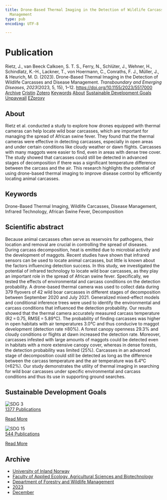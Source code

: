 ```yaml
---
title: Drone-Based Thermal Imaging in the Detection of Wildlife Carcasses and Disease
  Management
type: pub
encoding: UTF-8

---
```

<h1>Publication</h1>
<article id="csl-bib-container-BIBXITGS" class="csl-bib-container">
  <div class="csl-bib-body"> <div class="csl-entry">Rietz, J., van Beeck Calkoen, S. T. S., Ferry, N., Schlüter, J., Wehner, H., Schindlatz, K.-H., Lackner, T., von Hoermann, C., Conraths, F. J., Müller, J., &#38; Heurich, M. D. (2023). Drone-Based Thermal Imaging in the Detection of Wildlife Carcasses and Disease Management. <i>Transboundary and Emerging Diseases</i>, <i>2023</i>(2023, 5, 15), 1–12. <a href="https://doi.org/10.1155/2023/5517000">https://doi.org/10.1155/2023/5517000</a></div> </div>
  <div class="csl-bib-buttons">
    <a href="#taxonomy-article-BIBXITGS" alt="archive" class="csl-bib-button">Archive</a>
    <a href="https://app.cristin.no/results/show.jsf?id=2215966" alt="Cristin" class="csl-bib-button">Cristin</a>
    <a href="http://zotero.org/groups/5881554/items/BIBXITGS" alt="Zotero" class="csl-bib-button">Zotero</a>
    <a href="#keywords-article-BIBXITGS" alt="keywords" class="csl-bib-button">Keywords</a>
    <a href="#about-article-BIBXITGS" alt="about_pub" class="csl-bib-button">About</a>
    <a href="#sdg-article-BIBXITGS" alt="sdg" class="csl-bib-button">Sustainable Development Goals</a>
    <a href="https://downloads.hindawi.com/journals/tbed/2023/5517000.pdf" alt="Unpaywall" class="csl-bib-button">Unpaywall</a>
    <a href="https://downloads.hindawi.com/journals/tbed/2023/5517000.pdf" alt="EZproxy" class="csl-bib-button">EZproxy</a>
  </div>
  <div id="csl-bib-meta-container-BIBXITGS"></div>
</article>
<div id="csl-bib-meta-BIBXITGS" class="csl-bib-meta">
  <article id="about-article-BIBXITGS" class="about_pub-article">
    <h1>About</h1>
    Rietz et al. conducted a study to explore how drones equipped with thermal cameras can help locate wild boar carcasses, which are important for managing the spread of African swine fever. They found that the thermal cameras were effective in detecting carcasses, especially in open areas and under certain conditions like cloudy weather or dawn flights. Carcasses with many maggots were easier to find, even in areas with dense tree cover. The study showed that carcasses could still be detected in advanced stages of decomposition if there was a significant temperature difference between the carcass and the air. This research highlights the potential of using drone-based thermal imaging to improve disease control by efficiently locating animal carcasses.
  </article>
  <article id="keywords-article-BIBXITGS" class="keywords-article">
    <h1>Keywords</h1>
    Drone-Based Thermal Imaging, Wildlife Carcasses, Disease Management, Infrared Technology, African Swine Fever, Decomposition
  </article>
  <article id="abstract-article-BIBXITGS" class="abstract-article">
    <h1>Scientific abstract</h1>
    Because animal carcasses often serve as reservoirs for pathogens, their location and removal are crucial in controlling the spread of diseases. During carcass decomposition, heat is emitted due to microbial activity and the development of maggots. Recent studies have shown that infrared sensors can be used to locate animal carcasses, but little is known about the factors influencing detection success. In this study, we investigated the potential of infrared technology to locate wild boar carcasses, as they play an important role in the spread of African swine fever. Specifically, we tested the effects of environmental and carcass conditions on the detection probability. A drone-based thermal camera was used to collect data during 379 flyovers of 42 wild boar carcasses in different stages of decomposition between September 2020 and July 2021. Generalized mixed-effect models and conditional inference trees were used to identify the environmental and carcass conditions that influenced the detection probability. Our results showed that the thermal camera accurately measured carcass temperature (R2 = 0.75, RMSE = 5.89°C). The probability of finding carcasses was higher in open habitats with air temperatures 3.0°C and thus conducive to maggot development (detection rate ≤80%). A forest canopy openness 29.3% and cloudy conditions or flights at dawn increased the detection rate. Moreover, carcasses infested with large amounts of maggots could be detected even in habitats with a more extensive canopy cover, whereas in dense forests, the detection probability was limited (25%). Carcasses in an advanced stage of decomposition could still be detected as long as the difference between the carcass temperature and the air temperature was 6.4°C (≤62%). Our study demonstrates the utility of thermal imaging in searching for wild boar carcasses under specific environmental and carcass conditions and thus its use in supporting ground searches.
  </article>
  <article id="sdg-article-BIBXITGS" class="sdg-article">
    <h1>Sustainable Development Goals</h1>
    <div class="sdg-container"><div id="sdg3" class="sdg">
        <img src="{{< params subfolder >}}images/sdg/sdg03_en.png" class="image" alt="SDG 3">
        <div class="sdg-overlay">
          <a href="{{< params subfolder >}}en/archive/?sdg=3#archive" class="sdg-publication-count"><span>1377</span> Publications</a>
          <p><a href="https://sdgs.un.org/goals/goal3" class="sdg-read-more">Read More</a></p>
        </div>
      </div> <div id="sdg15" class="sdg">
        <img src="{{< params subfolder >}}images/sdg/sdg15_en.png" class="image" alt="SDG 15">
        <div class="sdg-overlay">
          <a href="{{< params subfolder >}}en/archive/?sdg=15#archive" class="sdg-publication-count"><span>544</span> Publications</a>
          <p><a href="https://sdgs.un.org/goals/goal15" class="sdg-read-more">Read More</a></p>
        </div>
      </div></div>
  </article>
  <article id="taxonomy-article-BIBXITGS" class="taxonomy-article">
    <h1>Archive</h1>
    <ul>
      <li><a href="{{< params subfolder >}}en/archive/?key=3DCRN523">University of Inland Norway</a></li>
      <li><a href="{{< params subfolder >}}en/archive/?key=T77LXH6D">Faculty of Applied Ecology, Agricultural Sciences and Biotechnology</a></li>
      <li><a href="{{< params subfolder >}}en/archive/?key=7TRARPE3">Department of Forestry and Wildlife Management</a></li>
      <li><a href="{{< params subfolder >}}en/archive/?key=WXLLSUEU">2023</a></li>
      <li><a href="{{< params subfolder >}}en/archive/?key=RPK3CPQG">December</a></li>
    </ul>
  </article>
</div>
